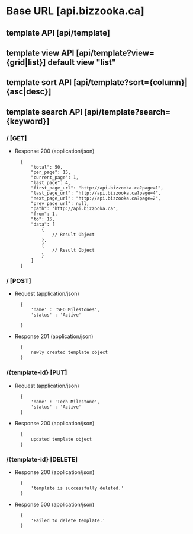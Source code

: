 # Base URL [api.bizzooka.ca]

## template API [api/template]

## template view API [api/template?view={grid|list}] default view "list"

## template sort API [api/template?sort={column}|{asc|desc}]

## template search API [api/template?search={keyword}]

### / [GET]

+ Response 200 (application/json)

        {
            "total": 50,
            "per_page": 15,
            "current_page": 1,
            "last_page": 4,
            "first_page_url": "http://api.bizzooka.ca?page=1",
            "last_page_url": "http://api.bizzooka.ca?page=4",
            "next_page_url": "http://api.bizzooka.ca?page=2",
            "prev_page_url": null,
            "path": "http://api.bizzooka.ca",
            "from": 1,
            "to": 15,
            "data": [
                {
                    // Result Object
                },
                {
                    // Result Object
                }
            ]
        }

### / [POST]

+ Request (application/json)

        {
            'name' : 'SEO Milestones',
            'status' : 'Active'

        }

+ Response 201 (application/json)

        {
            newly created template object
        }

### /{template-id} [PUT]

+ Request (application/json)

        {
            'name' : 'Tech Milestone',
            'status' : 'Active'
        }

+ Response 200 (application/json)

        {
            updated template object
        }

### /{template-id} [DELETE]

+ Response 200 (application/json)

        {
            'template is successfully deleted.'
        }

+ Response 500 (application/json)

        {
            'Failed to delete template.'
        }